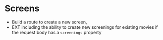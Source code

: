 # Screens

- Build a route to create a new screen, 
- EXT including the ability to create new screenings for existing movies if the request body has a `screenings` property